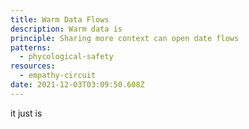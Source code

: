 ```yaml
---
title: Warm Data Flows
description: Warm data is
principle: Sharing more context can open date flows
patterns:
  - phycological-safety
resources:
  - empathy-circuit
date: 2021-12-03T03:09:50.608Z
---
```

it just is